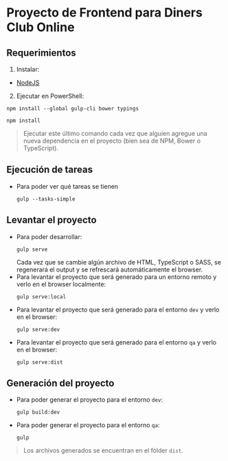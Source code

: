 Proyecto de Frontend para Diners Club Online
============================================

Requerimientos
--------------

1. Instalar:
  - [NodeJS](https://nodejs.org/en/)

2. Ejecutar en PowerShell:
  ```
  npm install --global gulp-cli bower typings
  ```
  ```
  npm install
  ```
  > Ejecutar este último comando cada vez que alguien agregue una nueva dependencia en el proyecto (bien sea de NPM, Bower o TypeScript).

Ejecución de tareas
-------------------

- Para poder ver qué tareas se tienen
  ```
  gulp --tasks-simple
  ```

Levantar el proyecto
--------------------
- Para poder desarrollar:
  ```
  gulp serve
  ```
  Cada vez que se cambie algún archivo de HTML, TypeScript o SASS, se regenerará el output y se refrescará automáticamente el browser.
- Para levantar el proyecto que será generado para un entorno remoto y verlo en el browser localmente:
  ```
  gulp serve:local
  ```
- Para levantar el proyecto que será generado para el entorno `dev` y verlo en el browser:
  ```
  gulp serve:dev
  ```
- Para levantar el proyecto que será generado para el entorno `qa` y verlo en el browser:
  ```
  gulp serve:dist
  ```

Generación del proyecto
-----------------------
- Para poder generar el proyecto para el entorno `dev`:
  ```
  gulp build:dev
  ```
- Para poder generar el proyecto para el entorno `qa`:
  ```
  gulp
  ```

> Los archivos generados se encuentran en el fólder `dist`.

